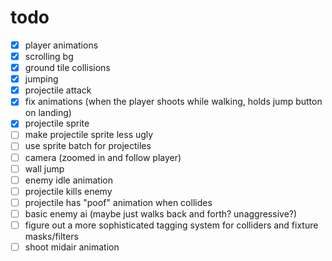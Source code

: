 # todo

- [x] player animations
- [x] scrolling bg
- [x] ground tile collisions
- [x] jumping
- [x] projectile attack
- [x] fix animations (when the player shoots while walking, holds jump button on landing)
- [x] projectile sprite
- [ ] make projectile sprite less ugly
- [ ] use sprite batch for projectiles
- [ ] camera (zoomed in and follow player)
- [ ] wall jump
- [ ] enemy idle animation
- [ ] projectile kills enemy
- [ ] projectile has "poof" animation when collides
- [ ] basic enemy ai (maybe just walks back and forth? unaggressive?)
- [ ] figure out a more sophisticated tagging system for colliders and fixture masks/filters
- [ ] shoot midair animation